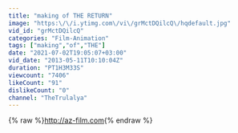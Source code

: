```yaml
---
title: "making of THE RETURN"
image: "https:\/\/i.ytimg.com\/vi\/grMctDQilcQ\/hqdefault.jpg"
vid_id: "grMctDQilcQ"
categories: "Film-Animation"
tags: ["making","of","THE"]
date: "2021-07-02T19:05:07+03:00"
vid_date: "2013-05-11T10:10:04Z"
duration: "PT1H3M33S"
viewcount: "7406"
likeCount: "91"
dislikeCount: "0"
channel: "TheTrulalya"
---
```

{% raw %}<a rel="nofollow" target="blank" href="http://az-film.com">http://az-film.com</a>{% endraw %}
